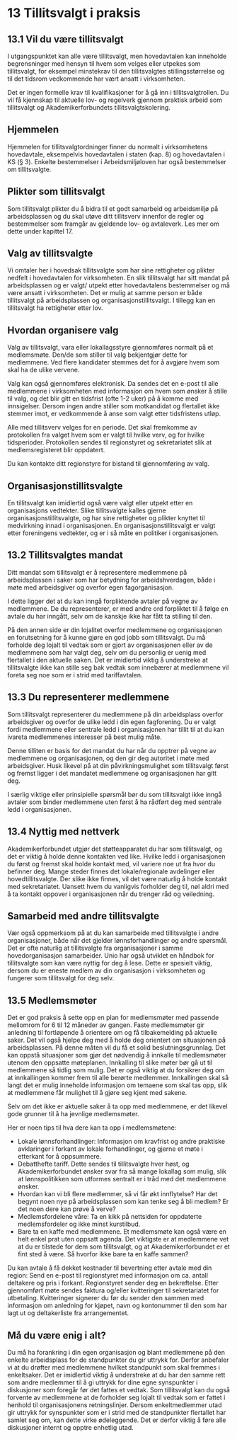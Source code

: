 # 13 Tillitsvalgt i praksis


## 13.1 Vil du være tillitsvalgt

I utgangspunktet kan alle være tillitsvalgt, men hovedavtalen kan inneholde begrensninger med hensyn til hvem som velges eller utpekes som tillitsvalgt, for eksempel minstekrav til den tillitsvalgtes stillingsstørrelse og til det tidsrom vedkommende har vært ansatt i virksomheten.

Det er ingen formelle krav til kvalifikasjoner for å gå inn i tillitsvalgtrollen. Du vil få kjennskap til aktuelle lov- og regelverk gjennom praktisk arbeid som tillitsvalgt og Akademikerforbundets tillitsvalgtskolering.

## Hjemmelen

Hjemmelen for tillitsvalgtordninger finner du normalt i virksomhetens hovedavtale, eksempelvis hovedavtalen i staten (kap. 8) og hovedavtalen i KS (§ 3). Enkelte bestemmelser i Arbeidsmiljøloven har også bestemmelser om tillitsvalgte.

## Plikter som tillitsvalgt

Som tillitsvalgt plikter du å bidra til et godt samarbeid og arbeidsmiljø på arbeidsplassen og du skal utøve ditt tillitsverv innenfor de regler og bestemmelser som framgår av gjeldende lov- og avtaleverk. Les mer om dette under kapittel 17.

## Valg av tillitsvalgte

Vi omtaler her i hovedsak tillitsvalgte som har sine rettigheter og plikter nedfelt i hovedavtalen for virksomheten. En slik tillitsvalgt har sitt mandat på arbeidsplassen og er valgt/ utpekt etter hovedavtalens bestemmelser og må være ansatt i virksomheten. Det er mulig at samme person er både tillitsvalgt på arbeidsplassen og organisasjonstillitsvalgt. I tillegg kan en tillitsvalgt ha rettigheter etter lov.

## Hvordan organisere valg

Valg av tillitsvalgt, vara eller lokallagsstyre gjennomføres normalt på et medlemsmøte. Den/de som stiller til valg bekjentgjør dette for medlemmene. Ved flere kandidater stemmes det for å avgjøre hvem som skal ha de ulike vervene.  
  
Valg kan også gjennomføres elektronisk. Da sendes det en e-post til alle medlemmene i virksomheten med informasjon om hvem som ønsker å stille til valg, og det blir gitt en tidsfrist (ofte 1-2 uker) på å komme med innsigelser. Dersom ingen andre stiller som motkandidat og flertallet ikke stemmer imot, er vedkommende å anse som valgt etter tidsfristens utløp.  
  
Alle med tillitsverv velges for en periode. Det skal fremkomme av protokollen fra valget hvem som er valgt til hvilke verv, og for hvilke tidsperioder. Protokollen sendes til regionstyret og sekretariatet slik at medlemsregisteret blir oppdatert.  
  
Du kan kontakte ditt regionstyre for bistand til gjennomføring av valg.

## Organisasjonstillitsvalgte

En tillitsvalgt kan imidlertid også være valgt eller utpekt etter en organisasjons vedtekter. Slike tillitsvalgte kalles gjerne organisasjonstillitsvalgte, og har sine rettigheter og plikter knyttet til medvirkning innad i organisasjonen. En organisasjonstillitsvalgt er valgt etter foreningens vedtekter, og er i så måte en politiker i organisasjonen.

## 13.2 Tillitsvalgtes mandat

Ditt mandat som tillitsvalgt er å representere medlemmene på arbeidsplassen i saker som har betydning for arbeidshverdagen, både i møte med arbeidsgiver og overfor egen fagorganisasjon.

I dette ligger det at du kan inngå forpliktende avtaler på vegne av medlemmene. De du representerer, er med andre ord forpliktet til å følge en avtale du har inngått, selv om de kanskje ikke har fått ta stilling til den.

På den annen side er din lojalitet overfor medlemmene og organisasjonen en forutsetning for å kunne gjøre en god jobb som tillitsvalgt. Du må forholde deg lojalt til vedtak som er gjort av organisasjonen eller av de medlemmene som har valgt deg, selv om du personlig er uenig med flertallet i den aktuelle saken. Det er imidlertid viktig å understreke at tillitsvalgte ikke kan stille seg bak vedtak som innebærer at medlemmene vil foreta seg noe som er i strid med tariffavtalen.

## 13.3 Du representerer medlemmene

Som tillitsvalgt representerer du medlemmene på din arbeidsplass overfor arbeidsgiver og overfor de ulike ledd i din egen fagforening. Du er valgt fordi medlemmene eller sentrale ledd i organisasjonen har tillit til at du kan ivareta medlemmenes interesser på best mulig måte.

Denne tilliten er basis for det mandat du har når du opptrer på vegne av medlemmene og organisasjonen, og den gir deg autoritet i møte med arbeidsgiver. Husk likevel på at din påvirkningsmulighet som tillitsvalgt først og fremst ligger i det mandatet medlemmene og organisasjonen har gitt deg.

I særlig viktige eller prinsipielle spørsmål bør du som tillitsvalgt ikke inngå avtaler som binder medlemmene uten først å ha rådført deg med sentrale ledd i organisasjonen.

## 13.4 Nyttig med nettverk

Akademikerforbundet utgjør det støtteapparatet du har som tillitsvalgt, og det er viktig å holde denne kontakten ved like. Hvilke ledd i organisasjonen du først og fremst skal holde kontakt med, vil variere noe ut fra hvor du befinner deg. Mange steder finnes det lokale/regionale avdelinger eller hovedtillitsvalgte. Der slike ikke finnes, vil det være naturlig å holde kontakt med sekretariatet. Uansett hvem du vanligvis forholder deg til, nøl aldri med å ta kontakt oppover i organisasjonen når du trenger råd og veiledning.

## Samarbeid med andre tillitsvalgte

Vær også oppmerksom på at du kan samarbeide med tillitsvalgte i andre organisasjoner, både når det gjelder lønnsforhandlinger og andre spørsmål. Det er ofte naturlig at tillitsvalgte fra organisasjoner i samme hovedorganisasjon samarbeider. Unio har også utviklet en håndbok for tillitsvalgte som kan være nyttig for deg å lese. Dette er spesielt viktig, dersom du er eneste medlem av din organisasjon i virksomheten og fungerer som tillitsvalgt for deg selv.

## 13.5 Medlemsmøter

Det er god praksis å sette opp en plan for medlemsmøter med passende mellomrom for 6 til 12 måneder av gangen. Faste medlemsmøter gir anledning til fortløpende å orientere om og få tilbakemelding på aktuelle saker. Det vil også hjelpe deg med å holde deg orientert om situasjonen på arbeidsplassen. På denne måten vil du få et solid beslutningsgrunnlag. Det kan oppstå situasjoner som gjør det nødvendig å innkalle til medlemsmøter utenom den oppsatte møteplanen. Innkalling til slike møter bør gå ut til medlemmene så tidlig som mulig. Det er også viktig at du forsikrer deg om at innkallingen kommer frem til alle berørte medlemmer. Innkallingen skal så langt det er mulig inneholde informasjon om temaene som skal tas opp, slik at medlemmene får mulighet til å gjøre seg kjent med sakene.

Selv om det ikke er aktuelle saker å ta opp med medlemmene, er det likevel gode grunner til å ha jevnlige medlemsmøter.  
  
Her er noen tips til hva dere kan ta opp i medlemsmøtene:

-   Lokale lønnsforhandlinger: Informasjon om kravfrist og andre praktiske avklaringer i forkant av lokale forhandlinger, og gjerne et møte i etterkant for å oppsummere.
-   Debatthefte tariff. Dette sendes til tillitsvalgte hver høst, og Akademikerforbundet ønsker svar fra så mange lokallag som mulig, slik at lønnspolitikken som utformes sentralt er i tråd med det medlemmene ønsker.
-   Hvordan kan vi bli flere medlemmer, så vi får økt innflytelse? Har det begynt noen nye på arbeidsplassen som kan tenke seg å bli medlem? Er det noen dere kan prøve å verve?
-   Medlemsfordelene våre: Ta en kikk på nettsiden for oppdaterte medlemsfordeler og ikke minst kurstilbud.
-   Bare ta en kaffe med medlemmene. Et medlemsmøte kan også være en helt enkel prat uten oppsatt agenda. Det viktigste er at medlemmene vet at du er tilstede for dem som tillitsvalgt, og at Akademikerforbundet er et fint sted å være. Så hvorfor ikke bare ta en kaffe sammen?

Du kan avtale å få dekket kostnader til bevertning etter avtale med din region: Send en e-post til regionstyret med informasjon om ca. antall deltakere og pris i forkant. Regionstyret sender deg en bekreftelse. Etter gjennomført møte sendes faktura og/eller kvitteringer til sekretariatet for utbetaling. Kvitteringer signerer du før du sender den sammen med informasjon om anledning for kjøpet, navn og kontonummer til den som har lagt ut og deltakerliste fra arrangementet.

## Må du være enig i alt?

Du må ha forankring i din egen organisasjon og blant medlemmene på den enkelte arbeidsplass for de standpunkter du gir uttrykk for. Derfor anbefaler vi at du drøfter med medlemmene hvilket standpunkt som skal fremmes i enkeltsaker. Det er imidlertid viktig å understreke at du har den samme rett som andre medlemmer til å gi uttrykk for dine egne synspunkter i diskusjoner som foregår før det fattes et vedtak. Som tillitsvalgt kan du også forvente av medlemmene at de forholder seg lojalt til vedtak som er fattet i henhold til organisasjonens retningslinjer. Dersom enkeltmedlemmer utad gir uttrykk for synspunkter som er i strid med de standpunkter flertallet har samlet seg om, kan dette virke ødeleggende. Det er derfor viktig å føre alle diskusjoner internt og opptre enhetlig utad.